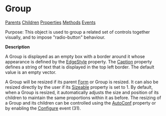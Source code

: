 




<h1 class="heading"><span class="name">Group</span></h1>

[Parents](../ParentLists/Group.htm) [Children](../ChildLists/Group.htm) [Properties](../PropLists/Group.htm) [Methods](../MethodLists/Group.htm) [Events](../EventLists/Group.htm)


Purpose: This object is used to group a related set of controls together         visually, and to impose "radio-button" behaviour.


**Description**


A Group is displayed as an empty box with a border around it whose appearance
is defined by the [EdgeStyle](../a-z/edgestyle.md) property. The
[Caption](../a-z/caption.md) property defines a string of text
that is displayed in the top left border. The default value is an empty vector.



A Group will be resized if its parent [Form](../a-z/form.md) or
Group is resized. It can also be resized directly by the user if its [Sizeable](../a-z/sizeable.md) property is set to 1. By default, when a Group is resized, it automatically
adjusts the size and position of its children to maintain the same proportions
within it as before. The resizing of a Group and its children can be controlled
using the [AutoConf](../a-z/autoconf.md) property or by enabling
the [Configure](../a-z/configure.md) event (31).


